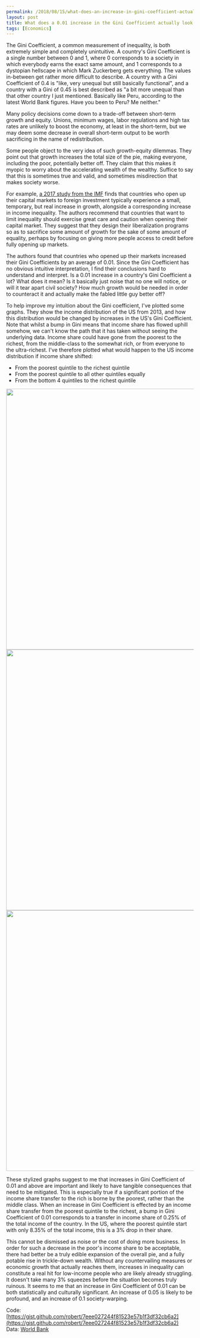 ```yaml
---
permalink: /2018/08/15/what-does-an-increase-in-gini-coefficient-actually-look-like/
layout: post
title: What does a 0.01 increase in the Gini Coefficient actually look like?
tags: [Economics]
---
```

The Gini Coefficient, a common measurement of inequality, is both extremely simple and completely unintuitive. A country's Gini Coefficient is a single number between 0 and 1, where 0 corresponds to a society in which everybody earns the exact same amount, and 1 corresponds to a dystopian hellscape in which Mark Zuckerberg gets everything. The values in-between get rather more difficult to describe. A country with a Gini Coefficient of 0.4 is "like, very unequal but still basically functional", and a country with a Gini of 0.45 is best described as "a bit more unequal than that other country I just mentioned. Basically like Peru, according to the latest World Bank figures. Have you been to Peru? Me neither."

Many policy decisions come down to a trade-off between short-term growth and equity. Unions, minimum wages, labor regulations and high tax rates are unlikely to boost the economy, at least in the short-term, but we may deem some decrease in overall short-term output to be worth sacrificing in the name of redistribution.

Some people object to the very idea of such growth-equity dilemmas. They point out that growth increases the total size of the pie, making everyone, including the poor, potentially better off. They claim that this makes it myopic to worry about the accelerating wealth of the wealthy. Suffice to say that this is sometimes true and valid, and sometimes misdirection that makes society worse.

For example, [a 2017 study from the IMF](https://blogs.imf.org/2015/11/24/openness-and-inequality-distributional-impacts-of-capital-account-liberalization/#more-10715) finds that countries who open up their capital markets to foreign investment typically experience a small, temporary, but real increase in growth, alongside a corresponding increase in income inequality. The authors recommend that countries that want to limit inequality should exercise great care and caution when opening their capital market. They suggest that they design their liberalization programs so as to sacrifice some amount of growth for the sake of some amount of equality, perhaps by focusing on giving more people access to credit before fully opening up markets.

The authors found that countries who opened up their markets increased their Gini Coefficients by an average of 0.01. Since the Gini Coefficient has no obvious intuitive interpretation, I find their conclusions hard to understand and interpret. Is a 0.01 increase in a country's Gini Coefficient a lot? What does it mean? Is it basically just noise that no one will notice, or will it tear apart civil society? How much growth would be needed in order to counteract it and actually make the fabled little guy better off?

To help improve my intuition about the Gini coefficient, I've plotted some graphs. They show the income distribution of the US from 2013, and how this distribution would be changed by increases in the US's Gini Coefficient. Note that whilst a bump in Gini means that income share has flowed uphill somehow, we can't know the path that it has taken without seeing the underlying data. Income share could have gone from the poorest to the richest, from the middle-class to the somewhat rich, or from everyone to the ultra-richest. I've therefore plotted what would happen to the US income distribution if income share shifted:

* From the poorest quintile to the richest quintile
* From the poorest quintile to all other quintiles equally
* From the bottom 4 quintiles to the richest quintile

<p align="center">
<img src="/images/gini-poorest-to-richest.jpg" width="700" />
<img src="/images/gini-poorest-to-everyone.jpg" width="700" />
<img src="/images/gini-everyone-to-rich.jpg" width="700" />
</p>

These stylized graphs suggest to me that increases in Gini Coefficient of 0.01 and above are important and likely to have tangible consequences that need to be mitigated. This is especially true if a significant portion of the income share transfer to the rich is borne by the poorest, rather than the middle class. When an increase in Gini Coefficient is effected by an income share transfer from the poorest quintile to the richest, a bump in Gini Coefficient of 0.01 corresponds to a transfer in income share of 0.25% of the total income of the country. In the US, where the poorest quintile start with only 8.35% of the total income, this is a 3% drop in their share.

This cannot be dismissed as noise or the cost of doing more business. In order for such a decrease in the poor's income share to be acceptable, there had better be a truly edible expansion of the overall pie, and a fully potable rise in trickle-down wealth. Without any countervailing measures or economic growth that actually reaches them, increases in inequality can constitute a real hit for low-income people who are likely already struggling. It doesn't take many 3% squeezes before the situation becomes truly ruinous. It seems to me that an increase in Gini Coefficient of 0.01 can be both statistically and culturally significant. An increase of 0.05 is likely to be profound, and an increase of 0.1 society-warping.

Code: [https://gist.github.com/robert/7eee027244f81523e57b1f3df32cb6a2](https://gist.github.com/robert/7eee027244f81523e57b1f3df32cb6a2)<br/>
Data: [World Bank](http://databank.worldbank.org/data/reports.aspx?source=world-development-indicators)

